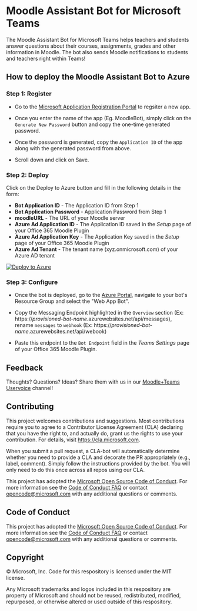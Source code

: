 
# Moodle Assistant Bot for Microsoft Teams

The Moodle Assistant Bot for Microsoft Teams helps teachers and students answer questions about their courses, assignments, grades and other information in Moodle. The bot also sends Moodle notifications to students and teachers right within Teams!

## How to deploy the Moodle Assistant Bot to Azure

### Step 1: Register

* Go to the [Microsoft Application Registration Portal](https://aka.ms/MoodleBotRegistration) to regsiter a new app.

* Once you enter the name of the app (Eg. MoodleBot), simply click on the `Generate New Password` button and copy the one-time generated password. 

* Once the password is generated, copy the `Application ID` of the app along with the generated password from above. 

* Scroll down and click on Save.

### Step 2: Deploy

Click on the Deploy to Azure button and fill in the following details in the form:

* **Bot Application ID** - The Application ID from Step 1
* **Bot Application Password** - Application Password from Step 1
* **moodleURL** - The URL of your Moodle server
* **Azure Ad Application ID** - The Application ID saved in the *Setup* page of your Office 365 Moodle Plugin 
* **Azure Ad Application Key** - The Application Key saved in the *Setup* page of your Office 365 Moodle Plugin
* **Azure Ad Tenant** - The tenant name (xyz.onmicrosoft.com) of your Azure AD tenant

[![Deploy to Azure](http://azuredeploy.net/deploybutton.png)](https://aka.ms/DeployMoodleTeamsBot)

### Step 3: Configure

* Once the bot is deployed, go to the [Azure Portal](https://portal.azure.com), navigate to your bot's Resource Group and select the "Web App Bot".

* Copy the Messaging Endpoint highlighted in the `Overview` section (Ex: https://*provisioned-bot-name*.azurewebsites.net/api/messages), rename `messages` to `webhook` (Ex: https://*provisioned-bot-name*.azurewebsites.net/api/webook)

* Paste this endpoint to the `Bot Endpoint` field in the *Teams Settings* page of your Office 365 Moodle Plugin.
  
## Feedback

Thoughts? Questions? Ideas? Share them with us in our [Moodle+Teams Uservoice](https://microsoftteams.uservoice.com/forums/916759-moodle) channel!

## Contributing

This project welcomes contributions and suggestions.  Most contributions require you to agree to a
Contributor License Agreement (CLA) declaring that you have the right to, and actually do, grant us
the rights to use your contribution. For details, visit https://cla.microsoft.com.

When you submit a pull request, a CLA-bot will automatically determine whether you need to provide
a CLA and decorate the PR appropriately (e.g., label, comment). Simply follow the instructions
provided by the bot. You will only need to do this once across all repos using our CLA.

This project has adopted the [Microsoft Open Source Code of Conduct](https://opensource.microsoft.com/codeofconduct/).
For more information see the [Code of Conduct FAQ](https://opensource.microsoft.com/codeofconduct/faq/) or
contact [opencode@microsoft.com](mailto:opencode@microsoft.com) with any additional questions or comments.

## Code of Conduct

This project has adopted the [Microsoft Open Source Code of Conduct](https://opensource.microsoft.com/codeofconduct/). For more information see the [Code of Conduct FAQ](https://opensource.microsoft.com/codeofconduct/faq/) or contact [opencode@microsoft.com](mailto:opencode@microsoft.com) with any additional questions or comments.

## Copyright

&copy; Microsoft, Inc. Code for this respository is licensed under the MIT license.

Any Microsoft trademarks and logos included in this respository are property of Microsoft and should not be reused, redistributed, modified, repurposed, or otherwise altered or used outside of this respository.
